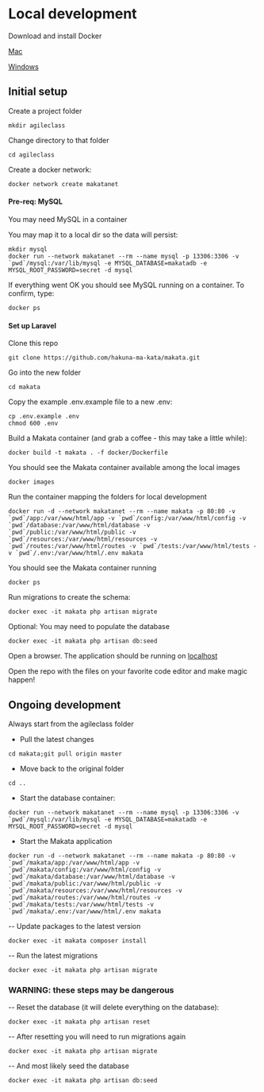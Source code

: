 # Local development

Download and install Docker

[Mac](https://www.docker.com/docker-mac)

[Windows](https://www.docker.com/docker-windows)

## Initial setup

Create a project folder
```
mkdir agileclass
```

Change directory to that folder
```
cd agileclass
```

Create a docker network:
```
docker network create makatanet
```

#### Pre-req: MySQL
You may need MySQL in a container

You may map it to a local dir so the data will persist:
```
mkdir mysql
docker run --network makatanet --rm --name mysql -p 13306:3306 -v `pwd`/mysql:/var/lib/mysql -e MYSQL_DATABASE=makatadb -e MYSQL_ROOT_PASSWORD=secret -d mysql
```

If everything went OK you should see MySQL running on a container. To confirm, type:
```
docker ps
``` 

#### Set up Laravel

Clone this repo
```
git clone https://github.com/hakuna-ma-kata/makata.git
```

Go into the new folder
```
cd makata
```

Copy the example .env.example file to a new .env:
```
cp .env.example .env
chmod 600 .env
```

Build a Makata container (and grab a coffee - this may take a little while):
```
docker build -t makata . -f docker/Dockerfile
````

You should see the Makata container available among the local images
```
docker images
```

Run the container mapping the folders for local development
```
docker run -d --network makatanet --rm --name makata -p 80:80 -v `pwd`/app:/var/www/html/app -v `pwd`/config:/var/www/html/config -v `pwd`/database:/var/www/html/database -v `pwd`/public:/var/www/html/public -v `pwd`/resources:/var/www/html/resources -v `pwd`/routes:/var/www/html/routes -v `pwd`/tests:/var/www/html/tests -v `pwd`/.env:/var/www/html/.env makata
```

You should see the Makata container running
```
docker ps
```

Run migrations to create the schema:
```
docker exec -it makata php artisan migrate
```

Optional: You may need to populate the database
```
docker exec -it makata php artisan db:seed
```

Open a browser. The application should be running on [localhost](http://localhost)

Open the repo with the files on your favorite code editor and make magic happen!

## Ongoing development

Always start from the agileclass folder

- Pull the latest changes
```
cd makata;git pull origin master
```

- Move back to the original folder
```
cd ..
```

- Start the database container:
```
docker run --network makatanet --rm --name mysql -p 13306:3306 -v `pwd`/mysql:/var/lib/mysql -e MYSQL_DATABASE=makatadb -e MYSQL_ROOT_PASSWORD=secret -d mysql
```

- Start the Makata application
```
docker run -d --network makatanet --rm --name makata -p 80:80 -v `pwd`/makata/app:/var/www/html/app -v `pwd`/makata/config:/var/www/html/config -v `pwd`/makata/database:/var/www/html/database -v `pwd`/makata/public:/var/www/html/public -v `pwd`/makata/resources:/var/www/html/resources -v `pwd`/makata/routes:/var/www/html/routes -v `pwd`/makata/tests:/var/www/html/tests -v `pwd`/makata/.env:/var/www/html/.env makata
```

-- Update packages to the latest version
```
docker exec -it makata composer install
```

-- Run the latest migrations
```
docker exec -it makata php artisan migrate
```

### WARNING: these steps may be dangerous
-- Reset the database (it will delete everything on the database):
```
docker exec -it makata php artisan reset
```

-- After resetting you will need to run migrations again
```
docker exec -it makata php artisan migrate
```

-- And most likely seed the database
```
docker exec -it makata php artisan db:seed
```

